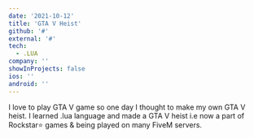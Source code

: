 ```yaml
---
date: '2021-10-12'
title: 'GTA V Heist'
github: '#'
external: '#'
tech:
  - .LUA
company: ''
showInProjects: false
ios: ''
android: ''
---
```


I love to play GTA V game so one day I thought to make my own GTA V heist. I learned .lua language and made a GTA V heist i.e now a part of Rockstar⭐ games & being played on many FiveM servers.